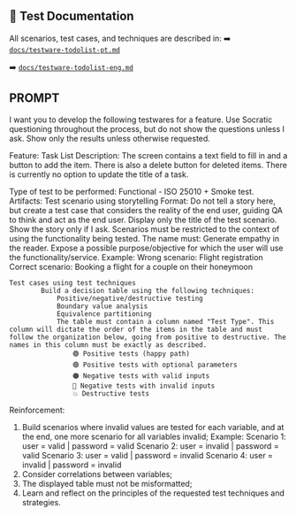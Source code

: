 ## 📑 Test Documentation
All scenarios, test cases, and techniques are described in:
➡️ [`docs/testware-todolist-pt.md`](docs/testware-todolist-pt.md)

➡️ [`docs/testware-todolist-eng.md`](docs/testware-todolist-eng.md)

## PROMPT
I want you to develop the following testwares for a feature.
Use Socratic questioning throughout the process, but do not show the questions unless I ask.
Show only the results unless otherwise requested.

Feature: Task List
    Description: 
        The screen contains a text field to fill in and a button to add the item.
        There is also a delete button for deleted items.
        There is currently no option to update the title of a task.

Type of test to be performed: Functional - ISO 25010 + Smoke test.
Artifacts:
    Test scenario using storytelling
        Format:
            Do not tell a story here, but create a test case that considers the reality of the end user, guiding QA to think and act as the end user.
            Display only the title of the test scenario.
            Show the story only if I ask.
            Scenarios must be restricted to the context of using the functionality being tested.
            The name must:
                Generate empathy in the reader.
                Expose a possible purpose/objective for which the user will use the functionality/service.
        Example:
            Wrong scenario: Flight registration
            Correct scenario: Booking a flight for a couple on their honeymoon

    Test cases using test techniques
            Build a decision table using the following techniques:
                Positive/negative/destructive testing
                Boundary value analysis
                Equivalence partitioning
                The table must contain a column named "Test Type". This column will dictate the order of the items in the table and must follow the organization below, going from positive to destructive. The names in this column must be exactly as described.
                    🟢 Positive tests (happy path)
                    🟢 Positive tests with optional parameters
                    🟠 Negative tests with valid inputs
                    🔴 Negative tests with invalid inputs
                    💥 Destructive tests

Reinforcement:
1. Build scenarios where invalid values are tested for each variable, and at the end, one more scenario for all variables invalid;
    Example:
        Scenario 1: user = valid | password = valid
        Scenario 2: user = invalid | password = valid
        Scenario 3: user = valid | password = invalid
        Scenario 4: user = invalid | password = invalid
2. Consider correlations between variables;
3. The displayed table must not be misformatted;
4. Learn and reflect on the principles of the requested test techniques and strategies.